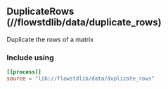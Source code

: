 ## DuplicateRows (//flowstdlib/data/duplicate_rows)
Duplicate the rows of a matrix

### Include using
```toml
[[process]]
source = "lib://flowstdlib/data/duplicate_rows"
```